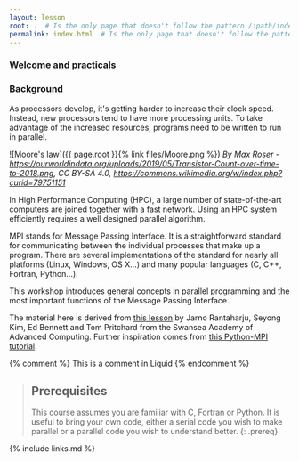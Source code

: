 ```yaml
---
layout: lesson
root: .  # Is the only page that doesn't follow the pattern /:path/index.html
permalink: index.html  # Is the only page that doesn't follow the pattern /:path/index.html
---
```


### [Welcome and practicals](intro)

### Background

As processors develop, it's getting harder to increase their clock
speed. Instead, new processors tend to have more processing units.  To
take advantage of the increased resources, programs need to be written
to run in parallel.

![Moore's law]({{ page.root }}{% link files/Moore.png %})
*By Max Roser - https://ourworldindata.org/uploads/2019/05/Transistor-Count-over-time-to-2018.png, CC BY-SA 4.0, https://commons.wikimedia.org/w/index.php?curid=79751151*

In High Performance Computing (HPC), a large number of
state-of-the-art computers are joined together with a fast network.
Using an HPC system efficiently requires a well designed parallel
algorithm.

MPI stands for Message Passing Interface.  It is a straightforward
standard for communicating between the individual processes that make
up a program.  There are several implementations of the standard for
nearly all platforms (Linux, Windows, OS X...)  and many popular
languages (C, C++, Fortran, Python...).

This workshop introduces general concepts in parallel programming and 
the most important functions of the Message Passing Interface.

The material here is derived from [this lesson](https://rantahar.github.io/introduction-to-mpi/) by Jarno Rantaharju, Seyong Kim, Ed Bennett and Tom Pritchard from the Swansea Academy of Advanced Computing. 
Further inspiration comes from [this Python-MPI tutorial](https://nyu-cds.github.io/python-mpi/).

<!-- this is an html comment -->

{% comment %} This is a comment in Liquid {% endcomment %}

> ## Prerequisites
>
> This course assumes you are familiar with C, Fortran or Python. It is useful to bring your own code, either a serial code you wish to make parallel or a parallel code you wish to understand better.
{: .prereq}

{% include links.md %}
